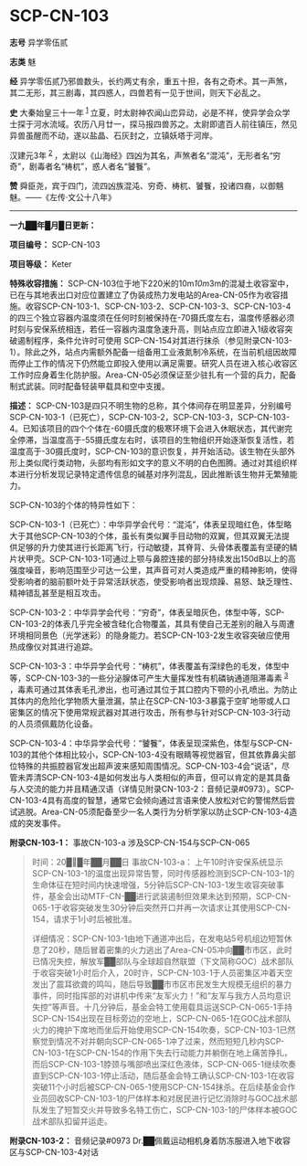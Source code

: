 # SCP-CN-103


**志号** 
异学零伍贰

**志类** 
魅

**经** 
异学零伍贰乃邪兽数头，长约两丈有余，重五十担，各有之奇术。其一声煞，其二无形，其三剧毒，其四惑人，四兽若有一见于世间，则天下必乱之。

**史** 
大秦始皇三十一年<sup class='footnoteref'>
 <a shape='rect' class='footnoteref' id='footnoteref-1' href='javascript:;' onclick='WIKIDOT.page.utils.scrollToReference(&apos;footnote-1&apos;)'>1</a>
</sup>立夏，时太尉神农闻山峦异动，必是不祥，使异学会众学士探于河水流域。农历八月廿一，探马报四兽苏之。太尉即遣百人前往镇压，然见异兽虽醒而不动，遂以盐晶、石灰封之，立镇妖塔于河岸。

汉建元3年<sup class='footnoteref'>
 <a shape='rect' class='footnoteref' id='footnoteref-2' href='javascript:;' onclick='WIKIDOT.page.utils.scrollToReference(&apos;footnote-2&apos;)'>2</a>
</sup>，太尉以《山海经》四凶为其名，声煞者名“混沌”，无形者名“穷奇”，剧毒者名“梼杌”，惑人者名“饕餮”。

**赞** 
舜臣尧，宾于四门，流四凶族混沌、穷奇、梼杌、饕餮，投诸四裔，以御魑魅。——《左传·文公十八年》


---

**一九██年█月█日更新：** 


**项目编号：**  SCP-CN-103

**项目等级：**  Keter

**特殊收容措施：**  SCP-CN-103位于地下220米的10m*10m*3m的混凝土收容室中，已在与其地表出口对应位置建立了伪装成热力发电站的Area-CN-05作为收容措施。收容SCP-CN-103-1、SCP-CN-103-2、SCP-CN-103-3、SCP-CN-103-4的四三个独立容器内温度须在任何时刻被保持在-70摄氏度左右，温度传感器必须时刻与安保系统相连，若任一容器内温度急速升高，则站点应立即进入1级收容突破遏制程序，条件允许时可使用 SCP-CN-154对其进行抹杀（参见附录CN-103-1）。除此之外，站点内需额外配备一组备用工业液氮制冷系统，在当前机组因故障而停止工作的情况下仍然能立即投入使用以满足需要。研究人员在进入核心收容区工作时应身着生化防护服。Area-CN-05必须保证至少驻扎有一个营的兵力，配备制式武装。同时配备轻装甲载具和空中支援。

**描述：**  SCP-CN-103是四只不明生物的总称，其个体间存在明显差异，分别编号SCP-CN-103-1（已死亡），SCP-CN-103-2，SCP-CN-103-3，SCP-CN-103-4。已知该项目的四个个体在-60摄氏度的极寒环境下会进入休眠状态，其代谢完全停滞，当温度高于-55摄氏度左右时，该项目的生物组织开始逐渐恢复活性，若温度高于-30摄氏度时，SCP-CN-103的意识恢复，并开始活动。该生物在头部外形上类似爬行类动物，头部均有形如文字的意义不明的白色图腾。通过对其组织样本进行分析发现记录特定遗传信息的碱基对序列混乱，因此推断该生物并无繁殖能力。

SCP-CN-103的个体的特异性如下：

SCP-CN-103-1（已死亡）：中华异学会代号：“混沌”，体表呈现暗红色，体型略大于其他SCP-CN-103的个体，虽长有类似翼手目动物的双翼，但其双翼无法提供足够的升力使其进行长距离飞行，行动敏捷，其脊背、头骨体表覆盖有坚硬的鳞片状甲壳。SCP-CN-103-1可通过上颚与鼻腔连接的部分持续发出150dB以上的高强度噪音，影响范围至少可达一公里，其声音可对人类造成严重的精神影响，使得受影响者的脑前额叶处于异常活跃状态，使受影响者出现烦躁、易怒、缺乏理性、精神错乱甚至是相互攻击。

SCP-CN-103-2：中华异学会代号：“穷奇”，体表呈暗灰色，体型中等，SCP-CN-103-2的体表几乎完全被含硅化合物覆盖，其具有使自己无差别的融入与周遭环境相同景色（光学迷彩）的隐身能力。若SCP-CN-103-2发生收容突破应使用热成像仪对其进行追踪。

SCP-CN-103-3：中华异学会代号：“梼杌”，体表覆盖有深绿色的毛发，体型中等，SCP-CN-103-3的一些分泌腺体可产生大量挥发性有机磷钠通道阻滞毒素<sup class='footnoteref'>
 <a shape='rect' class='footnoteref' id='footnoteref-3' href='javascript:;' onclick='WIKIDOT.page.utils.scrollToReference(&apos;footnote-3&apos;)'>3</a>
</sup>，毒素可通过其体表毛孔渗出，也可通过其位于其口腔内下颚的小孔喷出。为防止其体内的危险化学物质大量泄漏，禁止在SCP-CN-103-3暴露于空旷地带或人口密集区的情况下使用常规武器对其进行攻击，所有参与针对SCP-CN-103-3行动的人员须佩戴防化设备。

SCP-CN-103-4：中华异学会代号：“饕餮”，体表呈现深紫色，体型与SCP-CN-103的其他个体相比较小，SCP-CN-103-4没有眼睛等视觉器官，但其依靠鼻尖部位特殊的共振腔器官发出超声波来感知周围情况。SCP-CN-103-4会“说话”，尽管未弄清SCP-CN-103-4是如何发出与人类相似的声音，但可以肯定的是其具备与人交流的能力并且精通汉语（详情见附录CN-103-2：音频记录#0973）。SCP-CN-103-4具有高度的智慧，通常它会倾向通过言语来使人放松对它的警惕然后尝试逃脱。Area-CN-05须配备至少一名人类行为分析学家以防止SCP-CN-103-4造成的突发事件。

**附录CN-103-1：** 事故CN-103-a 涉及SCP-CN-154与SCP-CN-065


> 时间：20██年██月██日
事故CN-103-a：
上午10时许安保系统显示SCP-CN-103-1的温度出现异常告警，同时传感器检测到SCP-CN-103-1的生命体征在短时间内快速增强，5分钟后SCP-CN-103-1发生收容突破事件，基金会出动MTF-CN-██进行武装遏制但效果未达到预期，SCP-CN-065-1于收容突破发生30分钟后突然开口并再一次请求让其使用SCP-CN-154，请求于1小时后被批准。
> 
> 详细情况：SCP-CN-103-1由地下通道冲出后，在发电站5号机组边短暂休息了20秒，随后冒着密集的火力逃出了Area-CN-05冲向██市市区，此时已情况失控，解放军██部队与全球超自然联盟（下文简称GOC）战术部队于收容突破1小时后介入，20时许，SCP-CN-103-1于人员密集区冲着天空发出了震耳欲聋的鸣叫，随后导致██市市区市民发生大规模无组织的暴力事件，同时指挥部的对讲机中传来“友军火力！”和“友军与我方人员均意识失控”等声音。十几分钟后，基金会特工使用载具运送SCP-CN-065-1手持SCP-CN-154出现在目标旁边的空地上，SCP-CN-065-1在GOC战术部队火力的掩护下席地而坐后开始使用SCP-CN-154吹奏，SCP-CN-103-1已然察觉到情况不对并朝向SCP-CN-065-1冲了过来，然而短短几秒内SCP-CN-103-1在SCP-CN-154的作用下失去行动能力并躺倒在地上痛苦挣扎，而后SCP-CN-103-1脖颈与嘴部喷出深红色液体，SCP-CN-065-1继续吹奏直到SCP-CN-103-1停止活动，随后基金会特工确认SCP-CN-103-1在收容突破11个小时后被SCP-CN-065-1使用SCP-CN-154抹杀。在后续基金会作业员回收SCP-CN-103-1的尸体样本和对居民进行记忆消除时与GOC战术部队发生了短暂交火并导致多名特工伤亡，SCP-CN-103-1的尸体样本被GOC战术部队扣留并运走。
> 

**附录CN-103-2：** 音频记录#0973 Dr.██佩戴运动相机身着防冻服进入地下收容区与SCP-CN-103-4对话




